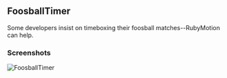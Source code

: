 ## FoosballTimer

Some developers insist on timeboxing their foosball
matches--RubyMotion can help.


### Screenshots

![FoosballTimer](http://f.cl.ly/items/112d022g3M1Z2h2o1w1u/Screen%20Shot%202012-09-06%20at%201.31.21%20AM.png)
